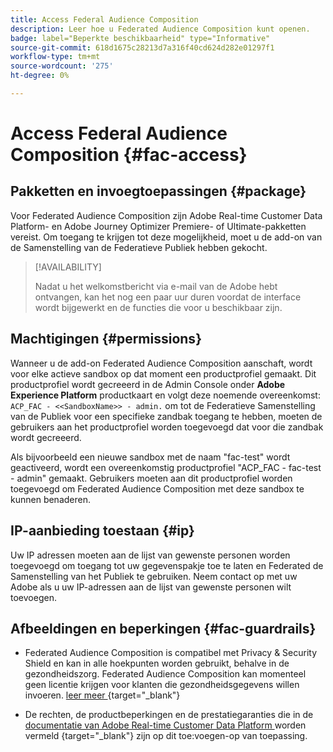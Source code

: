 ```yaml
---
title: Access Federal Audience Composition
description: Leer hoe u Federated Audience Composition kunt openen.
badge: label="Beperkte beschikbaarheid" type="Informative"
source-git-commit: 618d1675c28213d7a316f40cd624d282e01297f1
workflow-type: tm+mt
source-wordcount: '275'
ht-degree: 0%

---
```


# Access Federal Audience Composition {#fac-access}

## Pakketten en invoegtoepassingen {#package}

Voor Federated Audience Composition zijn Adobe Real-time Customer Data Platform- en Adobe Journey Optimizer Premiere- of Ultimate-pakketten vereist. Om toegang te krijgen tot deze mogelijkheid, moet u de add-on van de Samenstelling van de Federatieve Publiek hebben gekocht.

>[!AVAILABILITY]
>
>Nadat u het welkomstbericht via e-mail van de Adobe hebt ontvangen, kan het nog een paar uur duren voordat de interface wordt bijgewerkt en de functies die voor u beschikbaar zijn.

## Machtigingen {#permissions}

Wanneer u de add-on Federated Audience Composition aanschaft, wordt voor elke actieve sandbox op dat moment een productprofiel gemaakt. Dit productprofiel wordt gecreeerd in de Admin Console onder **Adobe Experience Platform** productkaart en volgt deze noemende overeenkomst: `ACP_FAC - <<SandboxName>> - admin.` om tot de Federatieve Samenstelling van de Publiek voor een specifieke zandbak toegang te hebben, moeten de gebruikers aan het productprofiel worden toegevoegd dat voor die zandbak wordt gecreeerd.

Als bijvoorbeeld een nieuwe sandbox met de naam &quot;fac-test&quot; wordt geactiveerd, wordt een overeenkomstig productprofiel &quot;ACP_FAC - fac-test - admin&quot; gemaakt. Gebruikers moeten aan dit productprofiel worden toegevoegd om Federated Audience Composition met deze sandbox te kunnen benaderen.

## IP-aanbieding toestaan {#ip}

Uw IP adressen moeten aan de lijst van gewenste personen worden toegevoegd om toegang tot uw gegevenspakje toe te laten en Federated de Samenstelling van het Publiek te gebruiken. Neem contact op met uw Adobe als u uw IP-adressen aan de lijst van gewenste personen wilt toevoegen.

## Afbeeldingen en beperkingen {#fac-guardrails}

* Federated Audience Composition is compatibel met Privacy &amp; Security Shield en kan in alle hoekpunten worden gebruikt, behalve in de gezondheidszorg. Federated Audience Composition kan momenteel geen licentie krijgen voor klanten die gezondheidsgegevens willen invoeren. [ leer meer ](https://experienceleague.adobe.com/en/docs/events/customer-data-management-voices-recordings/governance/healthcare-shield) {target="_blank"}

* De rechten, de productbeperkingen en de prestatiegaranties die in de [ documentatie van Adobe Real-time Customer Data Platform ](https://experienceleague.adobe.com/en/docs/experience-platform/profile/guardrails) worden vermeld {target="_blank"} zijn op dit toe:voegen-op van toepassing.
